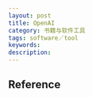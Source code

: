 ```yaml
---
layout: post
title: OpenAI
category: 书籍与软件工具
tags: software／tool
keywords: 
description: 
---
```





## Reference

